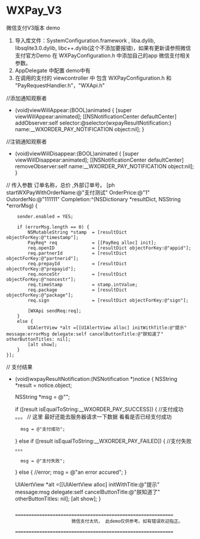 # WXPay_V3
微信支付V3版本 demo

1. 导入库文件：SystemConfiguration.framework , liba.dylib, libsqlite3.0.dylib, libc++.dylib(这个不添加要报错)，如果有更新请参照微信支付官方Demo
   在 WXPayConfiguration.h 中添加自己的app 微信支付相关参数。
2. AppDelegate 中配置 demo中有
3. 在调用的支付的 viewcontroller 中 包含 WXPayConfiguration.h 和 "PayRequestHandler.h"，"WXApi.h"

//添加通知观察者
- (void)viewWillAppear:(BOOL)animated
{
    [super viewWillAppear:animated];
    [[NSNotificationCenter defaultCenter] addObserver:self selector:@selector(wxpayResultNotification:) name:__WXORDER_PAY_NOTIFICATION object:nil];
}

//注销通知观察者
- (void)viewWillDisappear:(BOOL)animated
{
    [super viewWillDisappear:animated];
    [[NSNotificationCenter defaultCenter] removeObserver:self name:__WXORDER_PAY_NOTIFICATION object:nil];
}


// 传入参数  订单名称，总价 ,外部订单号。
    [ph startWXPayWithOrderName:@"支付测试" OrderPrice:@"1" OutorderNo:@"111111" Completion:^(NSDictionary *resultDict, NSString *errorMsg) {
        
        sender.enabled = YES;
        
        if (errorMsg.length == 0) {
            NSMutableString *stamp  = [resultDict objectForKey:@"timestamp"];
            PayReq* req             = [[PayReq alloc] init];
            req.openID              = [resultDict objectForKey:@"appid"];
            req.partnerId           = [resultDict objectForKey:@"partnerid"];
            req.prepayId            = [resultDict objectForKey:@"prepayid"];
            req.nonceStr            = [resultDict objectForKey:@"noncestr"];
            req.timeStamp           = stamp.intValue;
            req.package             = [resultDict objectForKey:@"package"];
            req.sign                = [resultDict objectForKey:@"sign"];
            
            [WXApi sendReq:req];
        }
        else {
            UIAlertView *alt =[[UIAlertView alloc] initWithTitle:@"提示" message:errorMsg delegate:self cancelButtonTitle:@"朕知道了" otherButtonTitles: nil];
            [alt show];
        }
    }];

// 支付结果
- (void)wxpayResultNotification:(NSNotification *)notice
{
    NSString *result = notice.object;
    
    NSString *msg = @"";
    
    if ([result isEqualToString:__WXORDER_PAY_SUCCESS]) {
        //支付成功 。。。
        // 这里 最好还能去服务器请求一下数据 看看是否已经支付成功

        
        msg = @"支付成功";
        
    }
    else if ([result isEqualToString:__WXORDER_PAY_FAILED]) {
        //支付失败 。。。
        
        msg = @"支付失败";

    }
    else {
        //error;
        msg = @"an error accured";
    }
    
    UIAlertView *alt =[[UIAlertView alloc] initWithTitle:@"提示" message:msg delegate:self cancelButtonTitle:@"朕知道了" otherButtonTitles: nil];
    [alt show];
}

                     ===========================================================
                           微信支付太坑， 此demo仅供参考。如有错误欢迎指正。
                     ===========================================================

